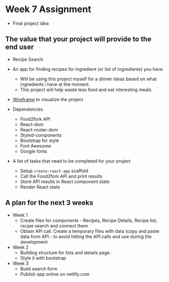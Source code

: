 # Week 7 Assignment

* Final project idea

## The value that your project will provide to the end user

* Recipe Search
* An app for finding recipes for ingredient (or list of ingredients) you have.
  * Will be using this project myself for a dinner ideas based on what ingredients i have at the moment.
  * This project will help waste less food and eat interesting meals.
* [Wireframe](https://github.com/katrinagd/week7-assignment/blob/master/wireframe.jpg) to visualize the project

* Dependencies 
  * Food2fork API
  * React-dom
  * React-router-dom
  * Styled-components
  * Bootstrap for style
  * Font Awesome 
  * Google fonts

* A list of tasks that need to be completed for your project
  * Setup `create-react-app` scaffold
  * Call the Food2fork API and print results
  * Store API results in React component state
  * Render React state

## A plan for the next 3 weeks
* Week 1
  * Create files for components - Recipes, Recipe Details, Recipe list, recipe search and connect them
  * Obtain API call. Create a temporary files with data (copy and paste data from API - to avoid hitting the API calls and use during the development. 
* Week 2
  * Building structure for lists and details page.
  * Style it with bootstrap
* Week 3
  * Build search form
  * Publish app online on netlify.com




